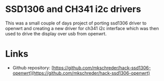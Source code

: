 SSD1306 and CH341 i2c drivers
===

This was a small couple of days project of porting ssd1306 driver to openwrt
and creating a new driver for ch341 i2c interface which was then used to drive
the display over usb from openwrt. 

Links
===

* Github repository: [https://github.com/mkschreder/hack-ssd1306-openwrt](https://github.com/mkschreder/hack-ssd1306-openwrt)
